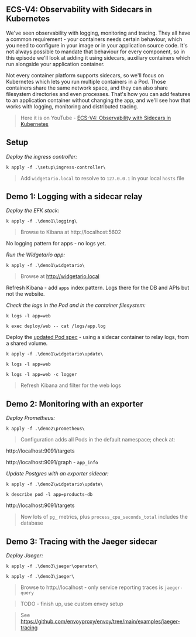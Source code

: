 ## ECS-V4: Observability with Sidecars in Kubernetes

We've seen observability with logging, monitoring and tracing. They all have a common requirement - your containers needs certain behaviour, which you need to configure in your image or in your application source code. It's not always possible to mandate that behaviour for every component, so in this episode we'll look at adding it using sidecars, auxiliary containers which run alongside your application container.

Not every container platform supports sidecars, so we'll focus on Kubernetes which lets you run multiple containers in a Pod. Those containers share the same network space, and they can also share filesystem directories and even processes. That's how you can add features to an application container without changing the app, and we'll see how that works with logging, monitoring and distributed tracing.

> Here it is on YouTube - [ECS-V4: Observability with Sidecars in Kubernetes](https://youtu.be/YXMwSt4uvHo)

## Setup 

_Deploy the ingress controller:_

```
k apply -f .\setup\ingress-controller\
```

> Add `widgetario.local` to resolve to `127.0.0.1` in your local `hosts` file

## Demo 1: Logging with a sidecar relay

_Deploy the EFK stack:_

```
k apply -f .\demo1\logging\
```

> Browse to Kibana at http://localhost:5602

No logging pattern for apps - no logs yet.

_Run the Widgetario app:_

```
k apply -f .\demo1\widgetario\
```

> Browse at http://widgetario.local

Refresh Kibana - add `apps` index pattern. Logs there for the DB and APIs but not the website.

_Check the logs in the Pod and in the container filesystem:_

```
k logs -l app=web

k exec deploy/web -- cat /logs/app.log
```

Deploy the [updated Pod spec](demo1\widgetario\update\web.yaml) - using a sidecar container to relay logs, from a shared volume.

```
k apply -f .\demo1\widgetario\update\

k logs -l app=web 

k logs -l app=web -c logger
```

> Refresh Kibana and filter for the web logs

## Demo 2: Monitoring with an exporter

_Deploy Prometheus:_

```
k apply -f .\demo2\prometheus\
```

> Configuration adds all Pods in the default namespace; check at:

http://localhost:9091/targets

http://localhost:9091/graph - `app_info`

_Update Postgres with an exporter sidecar:_

```
k apply -f .\demo2\widgetario\update\

k describe pod -l app=products-db
```

http://localhost:9091/targets

> Now lots of `pg_` metrics, plus `process_cpu_seconds_total` includes the database


## Demo 3: Tracing with the Jaeger sidecar

_Deploy Jaeger:_

```
k apply -f .\demo3\jaeger\operator\

k apply -f .\demo3\jaeger\
```

> Browse to http://localhost - only service reporting traces is `jaeger-query`



> TODO - finish up, use custom envoy setup

> See https://github.com/envoyproxy/envoy/tree/main/examples/jaeger-tracing